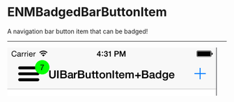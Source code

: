 ENMBadgedBarButtonItem
======================

A navigation bar button item that can be badged!  


---
![Screenshot](screenshot.png)

